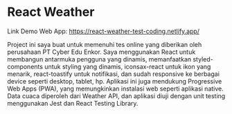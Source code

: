 # React Weather

Link Demo Web App: https://react-weather-test-coding.netlify.app/

Project ini saya buat untuk memenuhi tes online yang diberikan oleh perusahaan PT Cyber Edu Enkor. Saya menggunakan React untuk membangun antarmuka pengguna yang dinamis, memanfaatkan styled-components untuk styling yang dinamis, iconsax-react untuk ikon yang menarik, react-toastify untuk notifikasi, dan sudah responsive ke berbagai device seperti desktop, tablet, hp. Aplikasi ini juga mendukung Progressive Web Apps (PWA), yang memungkinkan instalasi web seperti aplikasi native. Data cuaca diperoleh dari Weather API, dan aplikasi diuji dengan unit testing menggunakan Jest dan React Testing Library.
